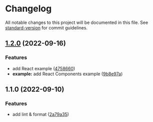 # Changelog

All notable changes to this project will be documented in this file. See [standard-version](https://github.com/conventional-changelog/standard-version) for commit guidelines.

## [1.2.0](https://github.com/sanjayheaven/typescript-project-template/compare/v1.1.0...v1.2.0) (2022-09-16)


### Features

* add React example ([4758660](https://github.com/sanjayheaven/typescript-project-template/commit/4758660a9f2ddf232b4fe9cc374cd6746f0aa9c4))
* **example:** add React Components example ([9b8e97a](https://github.com/sanjayheaven/typescript-project-template/commit/9b8e97abe459f97668a242497e628206c58f81ce))

## 1.1.0 (2022-09-10)

### Features

- add lint & format ([2a79a35](https://github.com/sanjayheaven/typescript-project-template/commit/2a79a35c626ed089c1929afb4e146c4e11ce72a3))
